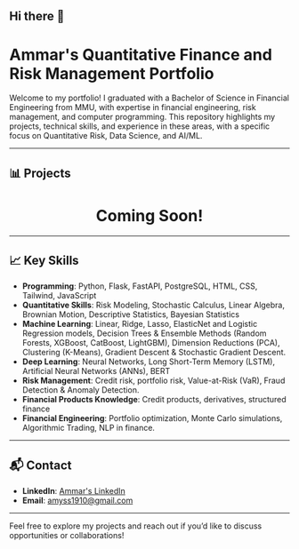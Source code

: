 ## Hi there 👋

# Ammar's Quantitative Finance and Risk Management Portfolio

Welcome to my portfolio! I graduated with a Bachelor of Science in Financial Engineering from MMU, with expertise in financial engineering, risk management, and computer programming. This repository highlights my projects, technical skills, and experience in these areas, with a specific focus on Quantitative Risk, Data Science, and AI/ML.

---

## 📊 Projects
<center><h1>Coming Soon!</h1></center>

---

## 📈 Key Skills

- **Programming**: Python, Flask, FastAPI, PostgreSQL, HTML, CSS, Tailwind, JavaScript 
- **Quantitative Skills**: Risk Modeling, Stochastic Calculus, Linear Algebra, Brownian Motion, Descriptive Statistics, Bayesian Statistics
- **Machine Learning**: Linear, Ridge, Lasso, ElasticNet and Logistic Regression models, Decision Trees & Ensemble Methods (Random Forests, XGBoost, CatBoost, LightGBM), Dimension Reductions (PCA), Clustering (K-Means), Gradient Descent & Stochastic Gradient Descent.
- **Deep Learning**: Neural Networks, Long Short-Term Memory (LSTM), Artificial Neural Networks (ANNs), BERT
- **Risk Management**: Credit risk, portfolio risk, Value-at-Risk (VaR), Fraud Detection & Anomaly Detection.
- **Financial Products Knowledge**: Credit products, derivatives, structured finance
- **Financial Engineering**: Portfolio optimization, Monte Carlo simulations, Algorithmic Trading, NLP in finance.

---

## 📬 Contact

- **LinkedIn**: [Ammar's LinkedIn](https://www.linkedin.com/in/ammar-yasser-32928a205/)
- **Email**: amyss1910@gmail.com

---

Feel free to explore my projects and reach out if you’d like to discuss opportunities or collaborations!
